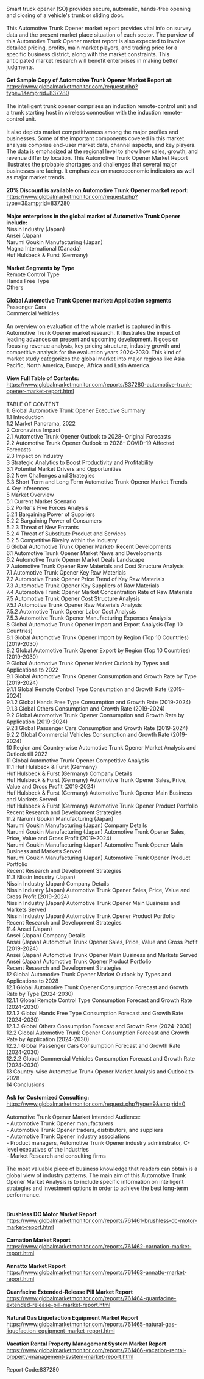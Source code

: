 Smart truck opener (SO) provides secure, automatic, hands-free opening and closing of a vehicle's trunk or sliding door.<br /><br />This Automotive Trunk Opener market report provides vital info on survey data and the present market place situation of each sector. The purview of this Automotive Trunk Opener market report is also expected to involve detailed pricing, profits, main market players, and trading price for a specific business district, along with the market constraints. This anticipated market research will benefit enterprises in making better judgments.<br /><br /><strong>Get Sample Copy of Automotive Trunk Opener Market Report at:</strong><br /><a href="https://www.globalmarketmonitor.com/request.php?type=1&amp;rid=837280">https://www.globalmarketmonitor.com/request.php?type=1&amp;rid=837280</a><br /><br />The intelligent trunk opener comprises an induction remote-control unit and a trunk starting host in wireless connection with the induction remote-control unit.<br /><br />It also depicts market competitiveness among the major profiles and businesses. Some of the important components covered in this market analysis comprise end-user market data, channel aspects, and key players. The data is emphasized at the regional level to show how sales, growth, and revenue differ by location. This Automotive Trunk Opener Market Report illustrates the probable shortages and challenges that several major businesses are facing. It emphasizes on macroeconomic indicators as well as major market trends.<br /><br /><strong>20% Discount is available on Automotive Trunk Opener market report:</strong><br /><a href="https://www.globalmarketmonitor.com/request.php?type=3&amp;rid=837280">https://www.globalmarketmonitor.com/request.php?type=3&amp;rid=837280</a><br /><br /><strong>Major enterprises in the global market of Automotive Trunk Opener include:</strong><br /> Nissin Industry (Japan) <br />Ansei (Japan) <br />Narumi Goukin Manufacturing (Japan) <br />Magna International (Canada) <br />Huf Hulsbeck &amp; Furst (Germany) <br /><br /><strong>Market Segments by Type</strong><br />Remote Control Type <br />Hands Free Type <br />Others <br /><br /><strong>Global Automotive Trunk Opener market: Application segments</strong><br />Passenger Cars <br />Commercial Vehicles <br /><br />An overview on evaluation of the whole market is captured in this Automotive Trunk Opener market research. It illustrates the impact of leading advances on present and upcoming development. It goes on focusing revenue analysis, key pricing structure, industry growth and competitive analysis for the evaluation years 2024-2030. This kind of market study categorizes the global market into major regions like Asia Pacific, North America, Europe, Africa and Latin America. <br /><br /><strong>View Full Table of Contents:</strong><br /><a href="https://www.globalmarketmonitor.com/reports/837280-automotive-trunk-opener-market-report.html">https://www.globalmarketmonitor.com/reports/837280-automotive-trunk-opener-market-report.html</a><br /><br />TABLE OF CONTENT<br />1. Global Automotive Trunk Opener Executive Summary<br />1.1 Introduction<br />1.2 Market Panorama, 2022<br />2 Coronavirus Impact<br />2.1 Automotive Trunk Opener Outlook to 2028- Original Forecasts<br />2.2 Automotive Trunk Opener Outlook to 2028- COVID-19 Affected Forecasts<br />2.3 Impact on Industry<br />3 Strategic Analytics to Boost Productivity and Profitability<br />3.1 Potential Market Drivers and Opportunities<br />3.2 New Challenges and Strategies<br />3.3 Short Term and Long Term Automotive Trunk Opener Market Trends<br />4 Key Inferences<br />5 Market Overview<br />5.1 Current Market Scenario<br />5.2 Porter's Five Forces Analysis<br />5.2.1 Bargaining Power of Suppliers<br />5.2.2 Bargaining Power of Consumers<br />5.2.3 Threat of New Entrants<br />5.2.4 Threat of Substitute Product and Services<br />5.2.5 Competitive Rivalry within the Industry<br />6 Global Automotive Trunk Opener Market- Recent Developments<br />6.1 Automotive Trunk Opener Market News and Developments<br />6.2 Automotive Trunk Opener Market Deals Landscape<br />7 Automotive Trunk Opener Raw Materials and Cost Structure Analysis<br />7.1 Automotive Trunk Opener Key Raw Materials<br />7.2 Automotive Trunk Opener Price Trend of Key Raw Materials<br />7.3 Automotive Trunk Opener Key Suppliers of Raw Materials<br />7.4 Automotive Trunk Opener Market Concentration Rate of Raw Materials<br />7.5 Automotive Trunk Opener Cost Structure Analysis<br />7.5.1 Automotive Trunk Opener Raw Materials Analysis<br />7.5.2 Automotive Trunk Opener Labor Cost Analysis<br />7.5.3 Automotive Trunk Opener Manufacturing Expenses Analysis<br />8 Global Automotive Trunk Opener Import and Export Analysis (Top 10 Countries)<br />8.1 Global Automotive Trunk Opener Import by Region (Top 10 Countries) (2019-2030)<br />8.2 Global Automotive Trunk Opener Export by Region (Top 10 Countries) (2019-2030)<br />9 Global Automotive Trunk Opener Market Outlook by Types and Applications to 2022<br />9.1 Global Automotive Trunk Opener Consumption and Growth Rate by Type (2019-2024)<br />9.1.1 Global Remote Control Type Consumption and Growth Rate (2019-2024)<br />9.1.2 Global Hands Free Type Consumption and Growth Rate (2019-2024)<br />9.1.3 Global Others Consumption and Growth Rate (2019-2024)<br />9.2 Global Automotive Trunk Opener Consumption and Growth Rate by Application (2019-2024)<br />9.2.1  Global Passenger Cars Consumption and Growth Rate (2019-2024)<br />9.2.2  Global Commercial Vehicles Consumption and Growth Rate (2019-2024)<br />10 Region and Country-wise Automotive Trunk Opener Market Analysis and Outlook till 2022<br />11 Global Automotive Trunk Opener Competitive Analysis<br />11.1 Huf Hulsbeck &amp; Furst (Germany)<br />Huf Hulsbeck &amp; Furst (Germany) Company Details<br />Huf Hulsbeck &amp; Furst (Germany) Automotive Trunk Opener Sales, Price, Value and Gross Profit (2019-2024)<br />Huf Hulsbeck &amp; Furst (Germany) Automotive Trunk Opener Main Business and Markets Served<br />Huf Hulsbeck &amp; Furst (Germany) Automotive Trunk Opener Product Portfolio<br />Recent Research and Development Strategies<br />11.2 Narumi Goukin Manufacturing (Japan)<br />Narumi Goukin Manufacturing (Japan) Company Details<br />Narumi Goukin Manufacturing (Japan) Automotive Trunk Opener Sales, Price, Value and Gross Profit (2019-2024)<br />Narumi Goukin Manufacturing (Japan) Automotive Trunk Opener Main Business and Markets Served<br />Narumi Goukin Manufacturing (Japan) Automotive Trunk Opener Product Portfolio<br />Recent Research and Development Strategies<br />11.3 Nissin Industry (Japan)<br />Nissin Industry (Japan) Company Details<br />Nissin Industry (Japan) Automotive Trunk Opener Sales, Price, Value and Gross Profit (2019-2024)<br />Nissin Industry (Japan) Automotive Trunk Opener Main Business and Markets Served<br />Nissin Industry (Japan) Automotive Trunk Opener Product Portfolio<br />Recent Research and Development Strategies<br />11.4 Ansei (Japan)<br />Ansei (Japan) Company Details<br />Ansei (Japan) Automotive Trunk Opener Sales, Price, Value and Gross Profit (2019-2024)<br />Ansei (Japan) Automotive Trunk Opener Main Business and Markets Served<br />Ansei (Japan) Automotive Trunk Opener Product Portfolio<br />Recent Research and Development Strategies<br />12 Global Automotive Trunk Opener Market Outlook by Types and Applications to 2028<br />12.1 Global Automotive Trunk Opener Consumption Forecast and Growth Rate by Type (2024-2030)<br />12.1.1 Global Remote Control Type Consumption Forecast and Growth Rate (2024-2030)<br />12.1.2 Global Hands Free Type Consumption Forecast and Growth Rate (2024-2030)<br />12.1.3 Global Others Consumption Forecast and Growth Rate (2024-2030)<br />12.2 Global Automotive Trunk Opener Consumption Forecast and Growth Rate by Application (2024-2030)<br />12.2.1 Global Passenger Cars Consumption Forecast and Growth Rate (2024-2030)<br />12.2.2 Global Commercial Vehicles Consumption Forecast and Growth Rate (2024-2030)<br />13 Country-wise Automotive Trunk Opener Market Analysis and Outlook to 2028<br />14 Conclusions<br /><br /><strong>Ask for Customized Consulting:</strong><br /><a href="https://www.globalmarketmonitor.com/request.php?type=9&amp;rid=0">https://www.globalmarketmonitor.com/request.php?type=9&amp;rid=0</a><br /><br />Automotive Trunk Opener Market Intended Audience:<br />- Automotive Trunk Opener manufacturers<br />- Automotive Trunk Opener traders, distributors, and suppliers<br />- Automotive Trunk Opener industry associations<br />- Product managers, Automotive Trunk Opener industry administrator, C-level executives of the industries<br />- Market Research and consulting firms<br /><br />The most valuable piece of business knowledge that readers can obtain is a global view of industry patterns. The main aim of this Automotive Trunk Opener Market Analysis is to include specific information on intelligent strategies and investment options in order to achieve the best long-term performance.<br /><br /><strong><br /></strong><strong>Brushless DC Motor Market Report</strong><br /><a href="https://www.globalmarketmonitor.com/reports/761461-brushless-dc-motor-market-report.html">https://www.globalmarketmonitor.com/reports/761461-brushless-dc-motor-market-report.html</a><br /><br /><strong>Carnation Market Report</strong><br /><a href="https://www.globalmarketmonitor.com/reports/761462-carnation-market-report.html">https://www.globalmarketmonitor.com/reports/761462-carnation-market-report.html</a><br /><br /><strong>Annatto Market Report</strong><br /><a href="https://www.globalmarketmonitor.com/reports/761463-annatto-market-report.html">https://www.globalmarketmonitor.com/reports/761463-annatto-market-report.html</a><br /><br /><strong>Guanfacine Extended-Release Pill Market Report</strong><br /><a href="https://www.globalmarketmonitor.com/reports/761464-guanfacine-extended-release-pill-market-report.html">https://www.globalmarketmonitor.com/reports/761464-guanfacine-extended-release-pill-market-report.html</a><br /><br /><strong>Natural Gas Liquefaction Equipment Market Report</strong><br /><a href="https://www.globalmarketmonitor.com/reports/761465-natural-gas-liquefaction-equipment-market-report.html">https://www.globalmarketmonitor.com/reports/761465-natural-gas-liquefaction-equipment-market-report.html</a><br /><br /><strong>Vacation Rental Property Management System Market Report</strong><br /><a href="https://www.globalmarketmonitor.com/reports/761466-vacation-rental-property-management-system-market-report.html">https://www.globalmarketmonitor.com/reports/761466-vacation-rental-property-management-system-market-report.html</a><br /><br />Report Code:837280</p>
